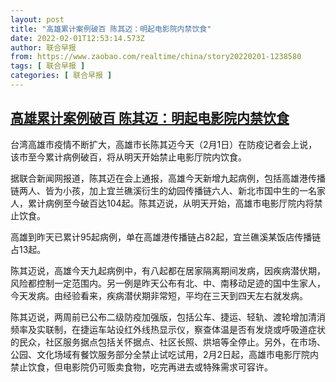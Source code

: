 ```yaml
---
layout: post
title: "高雄累计案例破百 陈其迈：明起电影院内禁饮食"
date: 2022-02-01T12:53:14.573Z
author: 联合早报
from: https://www.zaobao.com/realtime/china/story20220201-1238580
tags: [ 联合早报 ]
categories: [ 联合早报 ]
---
```

<!--1643737200000-->
[高雄累计案例破百 陈其迈：明起电影院内禁饮食](https://www.zaobao.com/realtime/china/story20220201-1238580)
------

<div>
<p>台湾高雄市疫情不断扩大，高雄市长陈其迈今天（2月1日）在防疫记者会上说，该市至今累计病例破百，将从明天开始禁止电影厅院内饮食。</p><p>据联合新闻网报道，陈其迈在会上通报，高雄今天新增九起病例，包括高雄港传播链两人、皆为小孩，加上宜兰礁溪衍生的幼园传播链六人、新北市国中生的一名家人，累计病例至今破百达104起。陈其迈说，从明天开始，高雄市电影厅院内将禁止饮食。</p><p>高雄到昨天已累计95起病例，单在高雄港传播链占82起，宜兰礁溪某饭店传播链占13起。</p><section id="imu"><div id="dfp-ad-imu1">        </div></section><p>陈其迈说，高雄今天九起病例中，有八起都在居家隔离期间发病，因疾病潜伏期，风险都控制一定范围内。另一例是昨天公布有北、中、南移动足迹的国中生家人，今天发病。由经验看来，疾病潜伏期非常短，平均在三天到四天左右就发病。</p><p>陈其迈说，两周前已公布二级防疫加强版，包括公车、捷运、轻轨、渡轮增加清消频率及实联制，在捷运车站设红外线热显示仪，察查体温是否有发烧或呼吸道症状的民众，社区服务据点包括关怀据点、社区长照、烘培等全停止。另外，在市场、公园、文化场域有餐饮服务部分全禁止试吃试用，2月2日起，高雄市电影厅院内禁止饮食，但电影院仍可贩卖食物，吃完再进去或特殊需求可容许。</p>      <div class="cx_paywall_placeholder" id="sph_cdp_40"></div>
</div>
